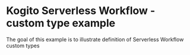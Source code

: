 # Kogito Serverless Workflow - custom type example

The goal of this example is to illustrate definition of Serverless Workflow custom types


